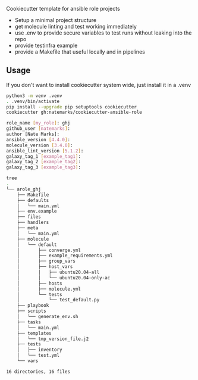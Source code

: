 Cookiecutter template for ansible role projects

 - Setup a minimal project structure
 - get molecule linting and test working immediately
 - use .env to provide secure variables to test runs without leaking into the repo
 - provide testinfra example
 - provide a Makefile that useful locally and in pipelines


## Usage
If you don't want to install cookiecutter system wide, just install it in a .venv
```bash
python3 -m venv .venv
. .venv/bin/activate
pip install --upgrade pip setuptools cookiecutter
cookiecutter gh:natemarks/cookiecutter-ansible-role

role_name [my_role]: ghj
github_user [natemarks]:
author [Nate Marks]:
ansible_version [4.4.0]:
molecule_version [3.4.0]:
ansible_lint_version [5.1.2]:
galaxy_tag_1 [example_tag1]:
galaxy_tag_2 [example_tag2]:
galaxy_tag_3 [example_tag3]:

tree
.
└── arole_ghj
    ├── Makefile
    ├── defaults
    │   └── main.yml
    ├── env.example
    ├── files
    ├── handlers
    ├── meta
    │   └── main.yml
    ├── molecule
    │   └── default
    │       ├── converge.yml
    │       ├── example_requirements.yml
    │       ├── group_vars
    │       ├── host_vars
    │       │   ├── ubuntu20.04-all
    │       │   └── ubuntu20.04-only-ac
    │       ├── hosts
    │       ├── molecule.yml
    │       └── tests
    │           └── test_default.py
    ├── playbook
    ├── scripts
    │   └── generate_env.sh
    ├── tasks
    │   └── main.yml
    ├── templates
    │   └── tmp_version_file.j2
    ├── tests
    │   ├── inventory
    │   └── test.yml
    └── vars

16 directories, 16 files
```